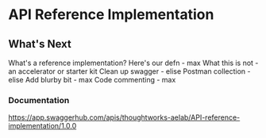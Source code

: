 # API Reference Implementation

## What's Next

What's a reference implementation? Here's our defn - max
What this is not - an accelerator or starter kit
Clean up swagger - elise
Postman collection - elise
Add blurby bit - max
Code commenting - max

### Documentation

https://app.swaggerhub.com/apis/thoughtworks-aelab/API-reference-implementation/1.0.0

